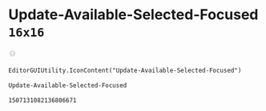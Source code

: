 # Update-Available-Selected-Focused `16x16`
<img src="/img/Update-Available-Selected-Focused.png" width=16 height=16>

``` CSharp
EditorGUIUtility.IconContent("Update-Available-Selected-Focused")
```
```
Update-Available-Selected-Focused
```
```
1507131082136806671
```
